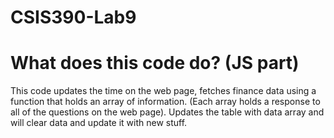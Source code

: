 # CSIS390-Lab9

# What does this code do? (JS part)
This code updates the time on the web page, fetches finance data using a function that holds an array of information. (Each array holds a response to all of the questions on the web page). Updates the table with data array and will clear data and update it with new stuff. 
